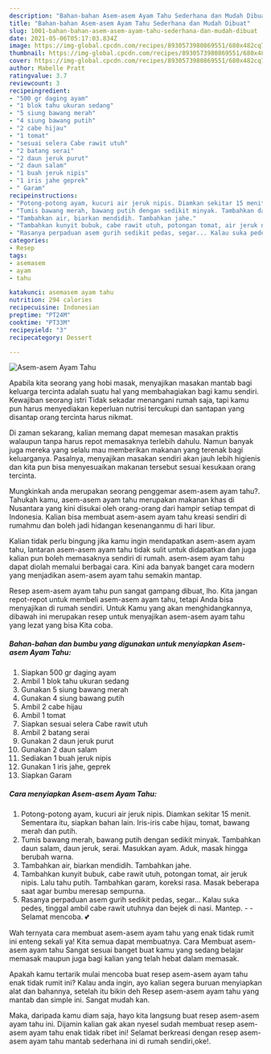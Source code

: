 ```yaml
---
description: "Bahan-bahan Asem-asem Ayam Tahu Sederhana dan Mudah Dibuat"
title: "Bahan-bahan Asem-asem Ayam Tahu Sederhana dan Mudah Dibuat"
slug: 1001-bahan-bahan-asem-asem-ayam-tahu-sederhana-dan-mudah-dibuat
date: 2021-05-06T05:17:03.834Z
image: https://img-global.cpcdn.com/recipes/8930573980869551/680x482cq70/asem-asem-ayam-tahu-foto-resep-utama.jpg
thumbnail: https://img-global.cpcdn.com/recipes/8930573980869551/680x482cq70/asem-asem-ayam-tahu-foto-resep-utama.jpg
cover: https://img-global.cpcdn.com/recipes/8930573980869551/680x482cq70/asem-asem-ayam-tahu-foto-resep-utama.jpg
author: Mabelle Pratt
ratingvalue: 3.7
reviewcount: 3
recipeingredient:
- "500 gr daging ayam"
- "1 blok tahu ukuran sedang"
- "5 siung bawang merah"
- "4 siung bawang putih"
- "2 cabe hijau"
- "1 tomat"
- "sesuai selera Cabe rawit utuh"
- "2 batang serai"
- "2 daun jeruk purut"
- "2 daun salam"
- "1 buah jeruk nipis"
- "1 iris jahe geprek"
- " Garam"
recipeinstructions:
- "Potong-potong ayam, kucuri air jeruk nipis. Diamkan sekitar 15 menit. Sementara itu, siapkan bahan lain. Iris-iris cabe hijau, tomat, bawang merah dan putih."
- "Tumis bawang merah, bawang putih dengan sedikit minyak. Tambahkan daun salam, daun jeruk, serai. Masukkan ayam. Aduk, masak hingga berubah warna."
- "Tambahkan air, biarkan mendidih. Tambahkan jahe."
- "Tambahkan kunyit bubuk, cabe rawit utuh, potongan tomat, air jeruk nipis. Lalu tahu putih. Tambahkan garam, koreksi rasa. Masak beberapa saat agar bumbu meresap sempurna."
- "Rasanya perpaduan asem gurih sedikit pedas, segar... Kalau suka pedes, tinggal ambil cabe rawit utuhnya dan bejek di nasi. Mantep.   Selamat mencoba. 💕"
categories:
- Resep
tags:
- asemasem
- ayam
- tahu

katakunci: asemasem ayam tahu 
nutrition: 294 calories
recipecuisine: Indonesian
preptime: "PT24M"
cooktime: "PT33M"
recipeyield: "3"
recipecategory: Dessert

---
```



![Asem-asem Ayam Tahu](https://img-global.cpcdn.com/recipes/8930573980869551/680x482cq70/asem-asem-ayam-tahu-foto-resep-utama.jpg)

Apabila kita seorang yang hobi masak, menyajikan masakan mantab bagi keluarga tercinta adalah suatu hal yang membahagiakan bagi kamu sendiri. Kewajiban seorang istri Tidak sekadar menangani rumah saja, tapi kamu pun harus menyediakan keperluan nutrisi tercukupi dan santapan yang disantap orang tercinta harus nikmat.

Di zaman  sekarang, kalian memang dapat memesan masakan praktis walaupun tanpa harus repot memasaknya terlebih dahulu. Namun banyak juga mereka yang selalu mau memberikan makanan yang terenak bagi keluarganya. Pasalnya, menyajikan masakan sendiri akan jauh lebih higienis dan kita pun bisa menyesuaikan makanan tersebut sesuai kesukaan orang tercinta. 



Mungkinkah anda merupakan seorang penggemar asem-asem ayam tahu?. Tahukah kamu, asem-asem ayam tahu merupakan makanan khas di Nusantara yang kini disukai oleh orang-orang dari hampir setiap tempat di Indonesia. Kalian bisa membuat asem-asem ayam tahu kreasi sendiri di rumahmu dan boleh jadi hidangan kesenanganmu di hari libur.

Kalian tidak perlu bingung jika kamu ingin mendapatkan asem-asem ayam tahu, lantaran asem-asem ayam tahu tidak sulit untuk didapatkan dan juga kalian pun boleh memasaknya sendiri di rumah. asem-asem ayam tahu dapat diolah memalui berbagai cara. Kini ada banyak banget cara modern yang menjadikan asem-asem ayam tahu semakin mantap.

Resep asem-asem ayam tahu pun sangat gampang dibuat, lho. Kita jangan repot-repot untuk membeli asem-asem ayam tahu, tetapi Anda bisa menyajikan di rumah sendiri. Untuk Kamu yang akan menghidangkannya, dibawah ini merupakan resep untuk menyajikan asem-asem ayam tahu yang lezat yang bisa Kita coba.

<!--inarticleads1-->

##### Bahan-bahan dan bumbu yang digunakan untuk menyiapkan Asem-asem Ayam Tahu:

1. Siapkan 500 gr daging ayam
1. Ambil 1 blok tahu ukuran sedang
1. Gunakan 5 siung bawang merah
1. Gunakan 4 siung bawang putih
1. Ambil 2 cabe hijau
1. Ambil 1 tomat
1. Siapkan sesuai selera Cabe rawit utuh
1. Ambil 2 batang serai
1. Gunakan 2 daun jeruk purut
1. Gunakan 2 daun salam
1. Sediakan 1 buah jeruk nipis
1. Gunakan 1 iris jahe, geprek
1. Siapkan  Garam




<!--inarticleads2-->

##### Cara menyiapkan Asem-asem Ayam Tahu:

1. Potong-potong ayam, kucuri air jeruk nipis. Diamkan sekitar 15 menit. Sementara itu, siapkan bahan lain. Iris-iris cabe hijau, tomat, bawang merah dan putih.
1. Tumis bawang merah, bawang putih dengan sedikit minyak. Tambahkan daun salam, daun jeruk, serai. Masukkan ayam. Aduk, masak hingga berubah warna.
1. Tambahkan air, biarkan mendidih. Tambahkan jahe.
1. Tambahkan kunyit bubuk, cabe rawit utuh, potongan tomat, air jeruk nipis. Lalu tahu putih. Tambahkan garam, koreksi rasa. Masak beberapa saat agar bumbu meresap sempurna.
1. Rasanya perpaduan asem gurih sedikit pedas, segar... Kalau suka pedes, tinggal ambil cabe rawit utuhnya dan bejek di nasi. Mantep.  -  - Selamat mencoba. 💕




Wah ternyata cara membuat asem-asem ayam tahu yang enak tidak rumit ini enteng sekali ya! Kita semua dapat membuatnya. Cara Membuat asem-asem ayam tahu Sangat sesuai banget buat kamu yang sedang belajar memasak maupun juga bagi kalian yang telah hebat dalam memasak.

Apakah kamu tertarik mulai mencoba buat resep asem-asem ayam tahu enak tidak rumit ini? Kalau anda ingin, ayo kalian segera buruan menyiapkan alat dan bahannya, setelah itu bikin deh Resep asem-asem ayam tahu yang mantab dan simple ini. Sangat mudah kan. 

Maka, daripada kamu diam saja, hayo kita langsung buat resep asem-asem ayam tahu ini. Dijamin kalian gak akan nyesel sudah membuat resep asem-asem ayam tahu enak tidak ribet ini! Selamat berkreasi dengan resep asem-asem ayam tahu mantab sederhana ini di rumah sendiri,oke!.

